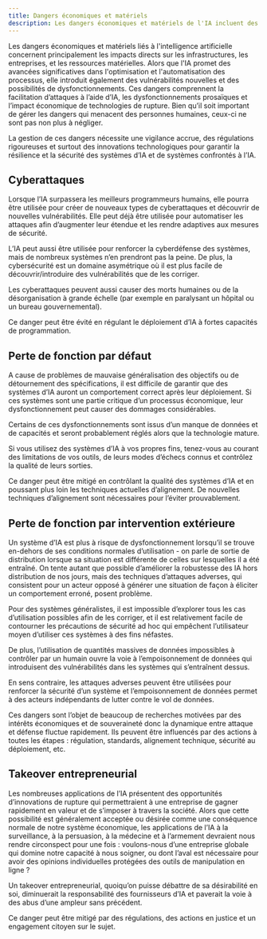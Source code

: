 ```yaml
---
title: Dangers économiques et matériels
description: Les dangers économiques et matériels de l'IA incluent des impacts sur les infrastructures et les entreprises, de nouvelles vulnérabilités, et des défis d'automatisation, nécessitant une gestion prudente via la régulation et l'innovation technologique.
---
```


Les dangers économiques et matériels liés à l'intelligence artificielle concernent principalement les impacts directs sur les infrastructures, les entreprises, et les ressources matérielles. Alors que l'IA promet des avancées significatives dans l'optimisation et l'automatisation des processus, elle introduit également des vulnérabilités nouvelles et des possibilités de dysfonctionnements. Ces dangers comprennent la facilitation d’attaques à l’aide d’IA, les dysfonctionnements prosaïques et l’impact économique de technologies de rupture. Bien qu’il soit important de gérer les dangers qui menacent des personnes humaines, ceux-ci ne sont pas non plus à négliger.

La gestion de ces dangers nécessite une vigilance accrue, des régulations rigoureuses et surtout des innovations technologiques pour garantir la résilience et la sécurité des systèmes d’IA et de systèmes confrontés à l’IA.

## Cyberattaques

Lorsque l’IA surpassera les meilleurs programmeurs humains, elle pourra être utilisée pour créer de nouveaux types de cyberattaques et découvrir de nouvelles vulnérabilités. Elle peut déjà être utilisée pour automatiser les attaques afin d’augmenter leur étendue et les rendre adaptives aux mesures de sécurité.

L’IA peut aussi être utilisée pour renforcer la cyberdéfense des systèmes, mais de nombreux systèmes n’en prendront pas la peine. De plus, la cybersécurité est un domaine asymétrique où il est plus facile de découvrir/introduire des vulnérabilités que de les corriger.

Les cyberattaques peuvent aussi causer des morts humaines ou de la désorganisation à grande échelle (par exemple en paralysant un hôpital ou un bureau gouvernemental).

Ce danger peut être évité en régulant le déploiement d’IA à fortes capacités de programmation.

## Perte de fonction par défaut

A cause de problèmes de mauvaise généralisation des objectifs ou de détournement des spécifications, il est difficile de garantir que des systèmes d’IA auront un comportement correct après leur déploiement. Si ces systèmes sont une partie critique d’un processus économique, leur dysfonctionnement peut causer des dommages considérables.

Certains de ces dysfonctionnements sont issus d’un manque de données et de capacités et seront probablement réglés alors que la technologie mature.

Si vous utilisez des systèmes d’IA à vos propres fins, tenez-vous au courant des limitations de vos outils, de leurs modes d’échecs connus et contrôlez la qualité de leurs sorties.

Ce danger peut être mitigé en contrôlant la qualité des systèmes d’IA et en poussant plus loin les techniques actuelles d’alignement. De nouvelles techniques d’alignement sont nécessaires pour l’éviter prouvablement.

## Perte de fonction par intervention extérieure

Un système d’IA est plus à risque de dysfonctionnement lorsqu’il se trouve en-dehors de ses conditions normales d’utilisation - on parle de sortie de distribution lorsque sa situation est différente de celles sur lesquelles il a été entraîné. On tente autant que possible d’améliorer la robustesse des IA hors distribution de nos jours, mais des techniques d’attaques adverses, qui consistent pour un acteur opposé à générer une situation de façon à éliciter un comportement erroné, posent problème.

Pour des systèmes généralistes, il est impossible d’explorer tous les cas d’utilisation possibles afin de les corriger, et il est relativement facile de contourner les précautions de sécurité ad hoc qui empêchent l’utilisateur moyen d’utiliser ces systèmes à des fins néfastes.

De plus, l’utilisation de quantités massives de données impossibles à contrôler par un humain ouvre la voie à l’empoisonnement de données qui introduisent des vulnérabilités dans les systèmes qui s’entraînent dessus.

En sens contraire, les attaques adverses peuvent être utilisées pour renforcer la sécurité d’un système et l’empoisonnement de données permet à des acteurs indépendants de lutter contre le vol de données.

Ces dangers sont l’objet de beaucoup de recherches motivées par des intérêts économiques et de souveraineté donc la dynamique entre attaque et défense fluctue rapidement. Ils peuvent être influencés par des actions à toutes les étapes : régulation, standards, alignement technique, sécurité au déploiement, etc.

## Takeover entrepreneurial

Les nombreuses applications de l’IA présentent des opportunités d’innovations de rupture qui permettraient à une entreprise de gagner rapidement en valeur et de s’imposer à travers la société. Alors que cette possibilité est généralement acceptée ou désirée comme une conséquence normale de notre système économique, les applications de l’IA à la surveillance, à la persuasion, à la médecine et à l’armement devraient nous rendre circonspect pour une fois : voulons-nous d’une entreprise globale qui domine notre capacité à nous soigner, ou dont l’aval est nécessaire pour avoir des opinions individuelles protégées des outils de manipulation en ligne ?

Un takeover entrepreneurial, quoiqu’on puisse débattre de sa désirabilité en soi, diminuerait la responsabilité des fournisseurs d’IA et paverait la voie à des abus d’une ampleur sans précédent.

Ce danger peut être mitigé par des régulations, des actions en justice et un engagement citoyen sur le sujet.
